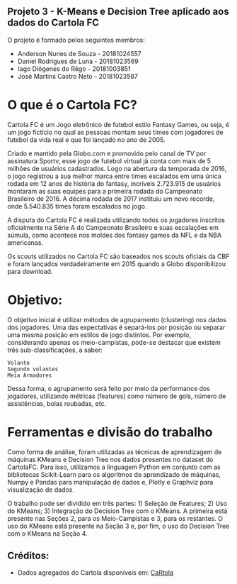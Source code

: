 ## Projeto 3 - K-Means e Decision Tree aplicado aos dados do Cartola FC

O projeto é formado pelos seguintes membros: 

* Anderson Nunes de Souza - 20181024557 
* Daniel Rodrigues de Luna - 20181023569 
* Iago Diógenes do Rêgo - 20181003851 
* José Martins Castro Neto - 20181023587 

# O que é o Cartola FC?
Cartola FC é um Jogo eletrônico de futebol estilo Fantasy Games, ou seja, é um jogo fictício no qual as pessoas montam seus times com jogadores de futebol da vida real e que foi lançado no ano de 2005.

Criado e mantido pela Globo.com e promovido pelo canal de TV por assinatura Sportv, esse jogo de futebol virtual já conta com mais de 5 milhões de usuários cadastrados. Logo na abertura da temporada de 2016, o jogo registrou a sua melhor marca entre times escalados em uma única rodada em 12 anos de história do fantasy, incríveis 2.723.915 de usuários montaram as suas equipes para a primeira rodada do Campeonato Brasileiro de 2016. A décima rodada de 2017 instituiu um novo recorde, onde 5.540.835 times foram escalados no jogo.

A disputa do Cartola FC é realizada utilizando todos os jogadores inscritos oficialmente na Série A do Campeonato Brasileiro e suas escalações em súmula, como acontece nos moldes dos fantasy games da NFL e da NBA americanas.

Os scouts utilizados no Cartola FC são baseados nos scouts oficiais da CBF e foram lançados verdadeiramente em 2015 quando a Globo disponibilizou para download.

# Objetivo:
 
O objetivo inicial é utilizar métodos de agrupamento (clustering) nos dados dos jogadores. Uma das expectativas é separá-los por posição ou separar uma mesma posição em estilos de jogo distintos. Por exemplo, considerando apenas os meio-campistas, pode-se destacar que existem três sub-classificações, a saber:

    Volante
    Segundo volantes
    Meia Armadores

Dessa forma, o agrupamento será feito por meio da performance dos jogadores, utilizando métricas (features) como número de gols, número de assistências, bolas roubadas, etc.

# Ferramentas e divisão do trabalho

Como forma de análise, foram utilizadas as técnicas de aprendizagem de máquinas KMeans e Decision Tree nos dados presentes no dataset do CartolaFC. Para isso, utilizamos a linguagem Python em conjunto com as bibliotecas Scikit-Learn para os algoritmos de aprendizado de máquinas, Numpy e Pandas para manipulação de dados e, Plotly e Graphviz para visualização de dados.

O trabalho pode ser dividido em três partes: 1) Seleção de Features; 2) Uso do KMeans; 3) Integração do Decision Tree com o KMeans. A primeira está presente nas Seções 2, para os Meio-Campistas e 3, para os restantes. O uso do KMeans está presente na Seção 3 e, por fim, o uso do Decision Tree com o KMeans na Seção 4.


## Créditos:

 * Dados agregados do Cartola disponíveis em: [CaRtola](https://github.com/henriquepgomide/caRtola)



